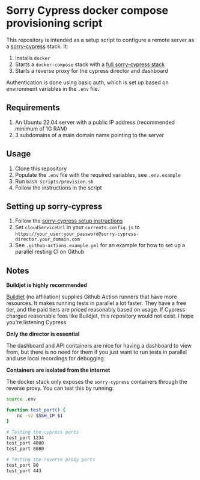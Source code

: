 # Sorry Cypress docker compose provisioning script

This repository is intended as a setup script to configure a remote server as a [sorry-cypress](https://docs.sorry-cypress.dev/) stack. It:

1. Installs `docker`
2. Starts a `docker-compose` stack with a [full sorry-cypress stack](https://docs.sorry-cypress.dev/configuration/persistent)
3. Starts a reverse proxy for the cypress director and dashboard

Authentication is done using basic auth, which is set up based on environment variables in the `.env` file.

## Requirements

1. An Ubuntu 22.04 server with a public IP address (recommended minimum of 1G RAM)
2. 3 subdomains of a main domain name pointing to the server

## Usage

1. Clone this repository
2. Populate the `.env` file with the required variables, see `.env.example`
3. Run `bash scripts/provision.sh`
4. Follow the instructions in the script

## Setting up sorry-cypress

1. Follow the [sorry-cypress setup instructions](https://docs.sorry-cypress.dev/guide/get-started)
2. Set `cloudServiceUrl` in your `currents.config.js` to `https://your_user:your_password@sorry-cypress-director.your_domain.com`
3. See `.github-actions.example.yml` for an example for how to set up a parallel resting CI on Github

## Notes

**Buildjet is highly recommended**

[Buildjet](https://buildjet.com/for-github-actions) (no affiliation) supplies Github Action runners that have more resources. It makes running tests in parallel a lot faster. They have a free tier, and the paid tiers are priced reasonably based on usage. If Cypress charged reasonable fees like Buildjet, this repository would not exist. I hope you're listening Cypress.

**Only the director is essential**

The dashboard and API containers are nice for having a dashboard to view from, but there is no need for them if you just want to run tests in parallel and use local recordings for debugging.

**Containers are isolated from the internet**

The docker stack only exposes the `sorry-cypress` containers through the reverse proxy. You can test this by running:

```bash
source .env

function test_port() {
    nc -vz $SSH_IP $1
}

# Testing the cypress ports
test_port 1234
test_port 4000
test_port 8080

# Testing the reverse proxy ports
test_port 80
test_port 443
```